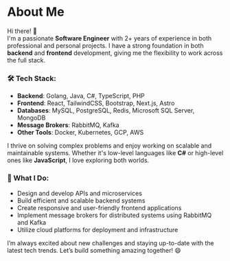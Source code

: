 # About Me

Hi there! 👋  
I'm a passionate **Software Engineer** with 2+ years of experience in both professional and personal projects. I have a strong foundation in both **backend** and **frontend** development, giving me the flexibility to work across the full stack.

### 🛠️ Tech Stack:
- **Backend**: Golang, Java, C#, TypeScript, PHP
- **Frontend**: React, TailwindCSS, Bootstrap, Next.js, Astro
- **Databases**: MySQL, PostgreSQL, Redis, Microsoft SQL Server, MongoDB
- **Message Brokers**: RabbitMQ, Kafka
- **Other Tools**: Docker, Kubernetes, GCP, AWS

I thrive on solving complex problems and enjoy working on scalable and maintainable systems. Whether it's low-level languages like **C#** or high-level ones like **JavaScript**, I love exploring both worlds.

### 🚀 What I Do:
- Design and develop APIs and microservices
- Build efficient and scalable backend systems
- Create responsive and user-friendly frontend applications
- Implement message brokers for distributed systems using RabbitMQ and Kafka
- Utilize cloud platforms for deployment and infrastructure

I’m always excited about new challenges and staying up-to-date with the latest tech trends. Let’s build something amazing together! 😄
